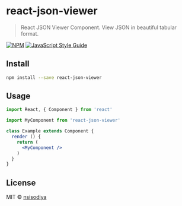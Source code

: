 # react-json-viewer

> React JSON Viewer Component. View JSON in beautiful tabular format.

[![NPM](https://img.shields.io/npm/v/react-json-viewer.svg)](https://www.npmjs.com/package/react-json-viewer) [![JavaScript Style Guide](https://img.shields.io/badge/code_style-standard-brightgreen.svg)](https://standardjs.com)

## Install

```bash
npm install --save react-json-viewer
```

## Usage

```jsx
import React, { Component } from 'react'

import MyComponent from 'react-json-viewer'

class Example extends Component {
  render () {
    return (
      <MyComponent />
    )
  }
}
```

## License

MIT © [nsisodiya](https://github.com/nsisodiya)
